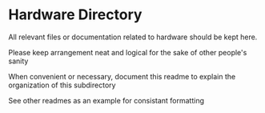 # Hardware Directory

All relevant files or documentation related to hardware should be kept here.

Please keep arrangement neat and logical for the sake of other people's sanity

When convenient or necessary, document this readme to explain the organization of this subdirectory

See other readmes as an example for consistant formatting
